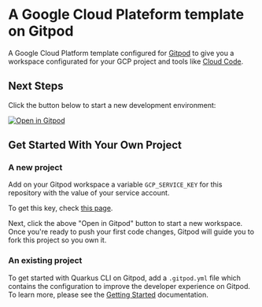 # A Google Cloud Plateform template on Gitpod

A Google Cloud Platform template configured for [Gitpod](www.gitpod.io) to give you a workspace configurated for your GCP project and tools like [Cloud Code](https://cloud.google.com/code/docs).

## Next Steps

Click the button below to start a new development environment:

[![Open in Gitpod](https://gitpod.io/button/open-in-gitpod.svg)](https://github.com/jeanphibaconnais/template-gcp/-/tree/main/)

## Get Started With Your Own Project

### A new project

Add on your Gitpod workspace a variable `GCP_SERVICE_KEY` for this repository with the value of your service account.

To get this key, check [this page](https://cloud.google.com/iam/docs/keys-create-delete?hl=fr).

Next, click the above "Open in Gitpod" button to start a new workspace. Once you're ready to push your first code changes, Gitpod will guide you to fork this project so you own it.

### An existing project

To get started with Quarkus CLI on Gitpod, add a `.gitpod.yml` file which contains the configuration to improve the developer experience on Gitpod. To learn more, please see the [Getting Started](https://www.gitpod.io/docs/introduction/getting-started) documentation.